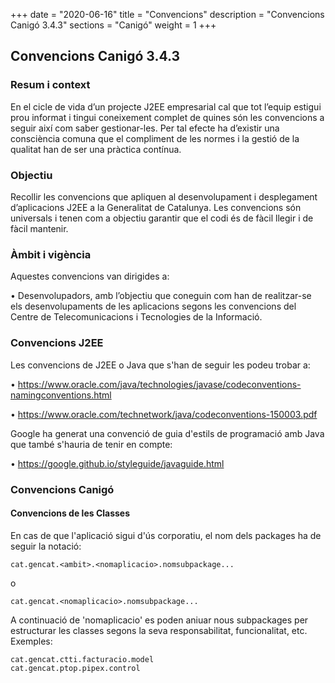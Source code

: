 +++
date        = "2020-06-16"
title       = "Convencions"
description = "Convencions Canigó 3.4.3"
sections    = "Canigó"
weight      = 1
+++

## Convencions Canigó 3.4.3

### Resum i context

En el cicle de vida d’un projecte J2EE empresarial cal que tot l’equip estigui prou informat i tingui coneixement complet de quines són les convencions a seguir així com saber gestionar-les. Per tal efecte ha d’existir una consciència comuna que el compliment de les normes i la gestió de la qualitat han de ser una pràctica contínua.

### Objectiu

Recollir les convencions que apliquen al desenvolupament i desplegament d’aplicacions J2EE a la Generalitat de Catalunya.
Les convencions són universals i tenen com a objectiu garantir que el codi és de fàcil llegir i de fàcil mantenir.


### Àmbit i vigència

Aquestes convencions van dirigides a:

• Desenvolupadors, amb l’objectiu que coneguin com han de realitzar-se els desenvolupaments de les aplicacions segons les convencions del Centre de Telecomunicacions i Tecnologies de la Informació.

### Convencions J2EE

Les convencions de J2EE o Java que s'han de seguir les podeu trobar a:

• https://www.oracle.com/java/technologies/javase/codeconventions-namingconventions.html

• https://www.oracle.com/technetwork/java/codeconventions-150003.pdf

Google ha generat una convenció de guia d'estils de programació amb Java que també s'hauria de tenir en compte:

• https://google.github.io/styleguide/javaguide.html


### Convencions Canigó

#### Convencions de les Classes

En cas de que l'aplicació sigui d'ús corporatiu, el nom dels packages ha de seguir la notació:

```
cat.gencat.<ambit>.<nomaplicacio>.nomsubpackage...
```

o

```
cat.gencat.<nomaplicacio>.nomsubpackage...
```

A continuació de 'nomaplicacio' es poden aniuar nous subpackages per estructurar les classes segons la seva responsabilitat, funcionalitat, etc.
Exemples:

```
cat.gencat.ctti.facturacio.model
cat.gencat.ptop.pipex.control
```
